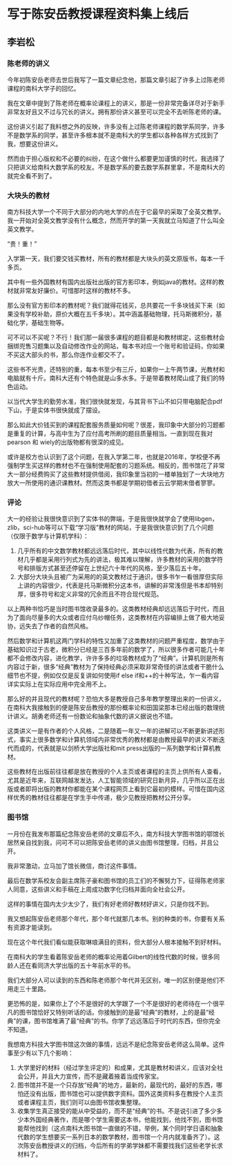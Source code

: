 # 写于陈安岳教授课程资料集上线后

## 李岩松

### 陈老师的讲义

今年初陈安岳老师去世后我写了一篇文章纪念他，那篇文章引起了许多上过陈老师课程的南科大学子的回忆。

我在文章中提到了陈老师在概率论课程上的讲义，那是一份非常完备详尽对于新手非常友好且又不过与冗长的讲义。拥有那份讲义甚至可以完全不去听陈老师的课。

这份讲义引起了我料想之外的反映，许多没有上过陈老师课程的数学系同学，许多不是数学系的同学，甚至许多根本就不是南科大的学生都以各种各样方式找到了我，想要这份讲义。

然而由于担心版权和不必要的纠纷，在这个做什么都要更加谨慎的时代，我选择了只把讲义给南科大数学系的校友。不是数学系的要去数学系群里拿，不是南科大的就完全看不到了。

### 大块头的教材

南方科技大学一个不同于大部分的内地大学的点在于它最早的采取了全英文教学。我一开始对全英文教学没有什么概念，然而开学的第一天我就立马知道了什么叫全英文教学。

“贵！重！”

入学第一天，我们要交钱买教材，所有的教材都是大块头的英文原版书，每本一千多页。

其中有一些外国教材有国内出版社出版的官方影印本，例如java的教材。这样的教材就非常友好廉价。可惜那时这样的教材不多。

那么没有官方影印本的教材呢？我们就得花钱买，总共要花一千多块钱买下来（如果没有学校补助，原价大概在五千多块）。其中涵盖基础物理，托马斯微积分，基础化学，基础生物等。

可不可以不买呢？不行！我们那一届很多课程的题目都是和教材绑定，这些教材会捆绑兜售习题集以及自动修改作业的网站，每本书对应一个账号和验证码，你如果不买这大部头的书，那么你连作业都交不了。

这些书不光贵，还特别的重，每本书至少有三斤，如果你一上午两节课，光教材和电脑就有十斤。南科大还有个特色就是山多水多。于是带着教材爬山成了我们的特色运动。

以当代大学生的勤劳水准，我们很快就发现，与其背书下山不如只带电脑配合pdf下山，于是实体书很快就成了摆设。

那么如此大价钱买到的课程配套服务质量如何呢？很差，我印象中大部分的习题都是重复的计算，与高中生为了应付高考所刷的题目质量相当。一直到现在我对pearson 和 wiely的出版物都有很深的成见。

或许是校方也认识到了这个问题，在我入学第二年，也就是2016年，学校便不再强制学生买这样的教材也不在强制使用配套的习题系统。相反的，图书馆花了非常大一部分经费购买了这些教材提供借阅，我印象里当初的一楼单独划了一大块地方放大一所使用的通识课教材。然而这类书都是学期初借者云云学期末借者寥寥。

### 评论

大一的经验让我很快意识到了实体书的弊端，于是我很快就学会了使用libgen，zlib，sci-hub等可以下载“学习版”教材的网站，于是我很快意识到了几个问题（仅限于数学与计算机学科）：

1. 几乎所有的中文数学教材都远远落后时代，其中以线性代数为代表，所有的教材几乎都是采用行列式为先的讲法，极其难以理解，许多教材的采用的数学符号和排版方式甚至还停留在上世纪六十年代的风格，至少落后五十年。
2. 大部分大块头且被广为采用的的英文教材过于通识，很多书乍一看很厚但实际上讲的内容很少，代表是托马斯微积分这本书，讲解的非常浅但是书本却特别厚，很多符号和定义非常的冗余而且不符合现代规范。

以上两种书恰巧是当时图书馆收录最多的。这类教材经典却远远落后于时代，而且为了面向尽量多的大众或者应付乌纱帽任务，这类教材在内容编排上做了极大地妥协，远失去了作者的自然风格。

然后数学和计算机这两门学科的特性又加重了这类教材的问题严重程度，数学由于基础知识过于古老，微积分已经是三百多年前的数学了，所以很多作者可能几十年都不会修改内容，进化教学，许许多多的垃圾教材成为了“经典”。计算机则是所有内容过于新，很多“经典”教材为了保持经典必须采取非常奇怪的讲法或者干脆什么细节也不提，例如仅仅是反复讲如何使用if else if和++的十种写法，乍一看内容详实实际上在实际应用中完全用不上。

那么好的并且现代的教材呢？恐怕大多是教授自己多年教学整理出来的一份讲义，在南科大我接触到的便是陈安岳教授的那份概率论和田国梁那本已经出版的数理统计讲义。胡勇老师还有一份数论和抽象代数的讲义据说也不错。

这类讲义一是有作者的个人风格，二是随着一年又一年的讲解可以不断更新讲述形式，事实上很多数学和计算机领域内非常优秀的教材都是由教授最早的讲义不断迭代而成的，代表就是以剑桥大学出版社和mit press出版的一系列数学和计算机教材。

这些教材在出版前往往都是放在教授的个人主页或者课程的主页上供所有人查看，尤其是近年来，互联网越发发达，人工智能领域的研究日新月异，几乎所以正在出版或者即将出版的教材你都能在某个课程网页上看到它最初的模样。可惜在国内这样优秀的教材往往都是在学生手中传递，极少见教授把教材公开分享。

### 图书馆

一月份在我发布那篇纪念陈安岳老师的文章后不久，南方科技大学图书馆的鄂馆长居然亲自找到我，问可不可以把陈安岳老师的讲义由图书馆整理，归档，并且公开。

我非常激动，立马加了馆长微信，商讨这件事情。

最后在数学系校友会副主席陈子豪和图书馆的员工们的不懈努力下，征得陈老师家人同意，这些讲义和手稿在上周成功数字化归档并面向全社会公开。

这样的事情在国内太少太少了，我们有好老师好教材好讲义，只是你找不到。

我又想起陈安岳老师那个年代，那个年代就那几本书。别的种类的书，你要有关系有资源才能读到。

现在这个年代我们看似能获取琳琅满目的资料，但大部分人根本接触不到好材料。

在南科大的学生看着陈安岳老师的概率论用着Gilbert的线性代数的时候，很多同龄人还在看同济大学出版的五十年前水平的书。

我们大部分人可以读到的东西和陈老师那个年代并无区别，唯一的区别便是他们不用走三十里路。

更恐怖的是，如果你上了个不是很好的大学跟了一个不是很好的老师待在一个很平凡的图书馆恰好又特别听话的话。你接触到的是最“经典”的教材，上的是最“经典”的课，图书馆堆满了最“经典”的书。你学了远远落后于时代的东西，但你完全不知道。

我想南方科技大学图书馆这次做的事情，远远不是纪念陈安岳老师这么简单。这件事至少有以下几个影响：

1. 大学里好的材料（经过学生评定的）和成果，尤其是教材和讲义，应该对全社会公开，并且大力宣传，而不是藏着掖着当成传家宝。
2. 图书馆并不是一个只存放“经典”的地方，最新的，最现代的，最好的东西，哪怕还没有出版，图书馆也可以提供数字资料。国外这类资料多在教授个人主页或者课程主页，我们则可以由图书馆收集整理。
3. 收集学生真正接受的能从中受益的，而不是“经典”的书。不是说引进了多少多少本外国经典著作，而是哪个学生需要这本书，他能找到，他找不到，图书馆能帮他找到（这点南科大图书馆一直做的不错，举例，某个同时学日语和抽象代数的学生想要买一系列日本的数学教材，图书馆一个月内就准备齐了）。这次陈安岳教授讲义的归档，今后所有的学弟学妹都不需要找我们这些老学长求材料了。



